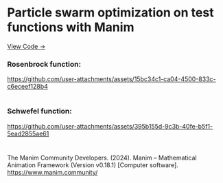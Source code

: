 # Particle swarm optimization on test functions with Manim

[View Code →](https://github.com/eni-1/pso-test-functions-manim/blob/main/manimpso.py)

### Rosenbrock function:
https://github.com/user-attachments/assets/15bc34c1-ca04-4500-833c-c6eceef128b4

#

### Schwefel function:
https://github.com/user-attachments/assets/395b155d-9c3b-40fe-b5f1-5ead2855ae61

#


The Manim Community Developers. (2024). Manim – Mathematical Animation Framework (Version v0.18.1) [Computer software]. https://www.manim.community/
